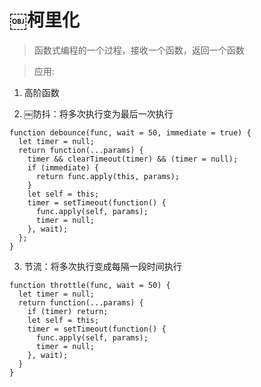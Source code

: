 # ￼柯里化

> 函数式编程的一个过程，接收一个函数，返回一个函数

> 应用: 

1. 高阶函数

2. ￼防抖：将多次执行变为最后一次执行
  ```
  function debounce(func, wait = 50, immediate = true) {
    let timer = null;
    return function(...params) {
      timer && clearTimeout(timer) && (timer = null);
      if (immediate) {
        return func.apply(this, params);
      }
      let self = this;
      timer = setTimeout(function() {
        func.apply(self, params);
        timer = null;
      }, wait);
    };
  }
  ```

3. 节流：将多次执行变成每隔一段时间执行
  ```
  function throttle(func, wait = 50) {
    let timer = null;
    return function(...params) {
      if (timer) return;
      let self = this;
      timer = setTimeout(function() {
        func.apply(self, params);
        timer = null;
      }, wait);
    }
  }
  ```
